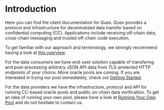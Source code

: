 # Introduction

Here you can find the client documentation for Quex. Quex provides a protocol and infrastructure for decentralized data transfer based on confidential computing (CC). Applications include receiving off-chain data, cross-chain messaging and trusted off-chain code execution.

To get familiar with our approach and terminology, we strongly recommend having a look at [this overview](overview.md).

For the data consumers we have end-user solution capable of transfering and post-processing arbitrary JSON API data from TLS-protected HTTP endpoints of your choice. More oracle pools are coming. If you are interested in trying our pool immediately, check out [Getting Started](../consumer/getting_started2.md).

For the data providers we have the infrastructure, protocol and API for running CC-based oracle pools and public on-chain data verification. To get an idea of running your own pool, please have a look at [Running Your Own Pool](../provider/running_your_own_pool.md) and do not hesitate to contact us.